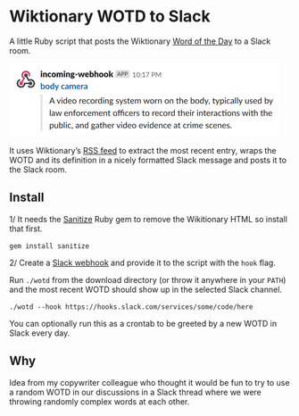 # Wiktionary WOTD to Slack

A little Ruby script that posts the Wiktionary [Word of the Day](https://en.wiktionary.org/w/index.php?title=Wiktionary:Word_of_the_day) to a Slack room.

![WOTD Slack message](screenshot.png)

It uses Wiktionary’s [RSS feed](https://en.wiktionary.org/w/api.php?action=featuredfeed&feed=wotd) to extract the most recent entry, wraps the WOTD and its definition in a nicely formatted Slack message and posts it to the Slack room.

## Install

1/ It needs the [Sanitize](https://rubygems.org/gems/sanitize) Ruby gem to remove the Wikitionary HTML so install that first.

    gem install sanitize

2/ Create a [Slack webhook](https://api.slack.com/incoming-webhooks#posting_with_webhooks) and provide it to the script with the `hook` flag.

Run `./wotd` from the download directory (or throw it anywhere in your `PATH`) and the most recent WOTD should show up in the selected Slack channel.

    ./wotd --hook https://hooks.slack.com/services/some/code/here

You can optionally run this as a crontab to be greeted by a new WOTD in Slack every day.

## Why

Idea from my copywriter colleague who thought it would be fun to try to use a random WOTD in our discussions in a Slack thread where we were throwing randomly complex words at each other.
